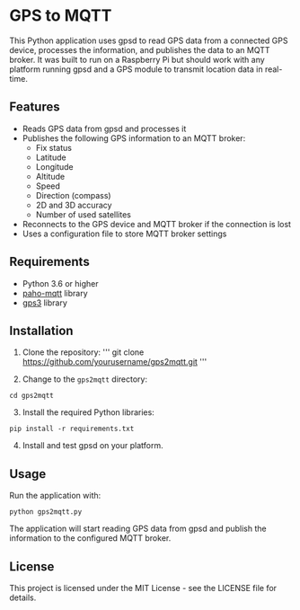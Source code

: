 # GPS to MQTT

This Python application uses gpsd to read GPS data from a connected GPS device, processes the information, and publishes the data to an MQTT broker. It was built to run on a Raspberry Pi but should work with any platform running gpsd and a GPS module to transmit location data in real-time.

## Features

- Reads GPS data from gpsd and processes it
- Publishes the following GPS information to an MQTT broker:
  - Fix status
  - Latitude
  - Longitude
  - Altitude
  - Speed
  - Direction (compass)
  - 2D and 3D accuracy
  - Number of used satellites
- Reconnects to the GPS device and MQTT broker if the connection is lost
- Uses a configuration file to store MQTT broker settings

## Requirements

- Python 3.6 or higher
- [paho-mqtt](https://pypi.org/project/paho-mqtt/) library
- [gps3](https://pypi.org/project/gps3/) library

## Installation

1. Clone the repository:
'''
git clone https://github.com/yourusername/gps2mqtt.git
'''

2. Change to the `gps2mqtt` directory:
```
cd gps2mqtt
```

3. Install the required Python libraries:
```
pip install -r requirements.txt
```

4. Install and test gpsd on your platform.

## Usage
Run the application with:
```
python gps2mqtt.py
```

The application will start reading GPS data from gpsd and publish the information to the configured MQTT broker.

## License

This project is licensed under the MIT License - see the LICENSE file for details.